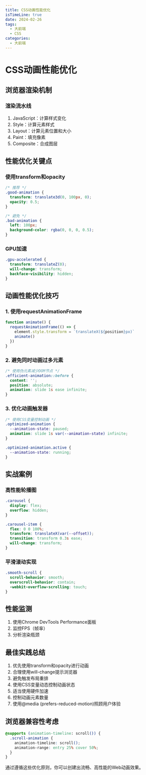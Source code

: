 ```yaml
---
title: CSS动画性能优化
isTimeLine: true
date: 2024-02-26
tags:
  - 大前端
  - CSS
categories:
  - 大前端
---
```


# CSS动画性能优化

## 浏览器渲染机制

### 渲染流水线

1. JavaScript：计算样式变化
2. Style：计算元素样式
3. Layout：计算元素位置和大小
4. Paint：填充像素
5. Composite：合成图层

## 性能优化关键点

### 使用transform和opacity

```css
/* 推荐 */
.good-animation {
  transform: translate3d(0, 100px, 0);
  opacity: 0.5;
}

/* 避免 */
.bad-animation {
  left: 100px;
  background-color: rgba(0, 0, 0, 0.5);
}
```

### GPU加速

```css
.gpu-accelerated {
  transform: translateZ(0);
  will-change: transform;
  backface-visibility: hidden;
}
```

## 动画性能优化技巧

### 1. 使用requestAnimationFrame

```javascript
function animate() {
  requestAnimationFrame(() => {
    element.style.transform = `translateX(${position}px)`
    animate()
  })
}
```

### 2. 避免同时动画过多元素

```css
/* 使用伪元素减少DOM节点 */
.efficient-animation::before {
  content: '';
  position: absolute;
  animation: slide 1s ease infinite;
}
```

### 3. 优化动画触发器

```css
/* 使用CSS变量控制动画 */
.optimized-animation {
  --animation-state: paused;
  animation: slide 1s var(--animation-state) infinite;
}

.optimized-animation.active {
  --animation-state: running;
}
```

## 实战案例

### 高性能轮播图

```css
.carousel {
  display: flex;
  overflow: hidden;
}

.carousel-item {
  flex: 0 0 100%;
  transform: translateX(var(--offset));
  transition: transform 0.3s ease;
  will-change: transform;
}
```

### 平滑滚动实现

```css
.smooth-scroll {
  scroll-behavior: smooth;
  overscroll-behavior: contain;
  -webkit-overflow-scrolling: touch;
}
```

## 性能监测

1. 使用Chrome DevTools Performance面板
2. 监控FPS（帧率）
3. 分析渲染瓶颈

## 最佳实践总结

1. 优先使用transform和opacity进行动画
2. 合理使用will-change提示浏览器
3. 避免触发布局重排
4. 使用CSS变量动态控制动画状态
5. 适当使用硬件加速
6. 控制动画元素数量
7. 使用@media (prefers-reduced-motion)照顾用户体验

## 浏览器兼容性考虑

```css
@supports (animation-timeline: scroll()) {
  .scroll-animation {
    animation-timeline: scroll();
    animation-range: entry 25% cover 50%;
  }
}
```

通过遵循这些优化原则，你可以创建出流畅、高性能的Web动画效果。
